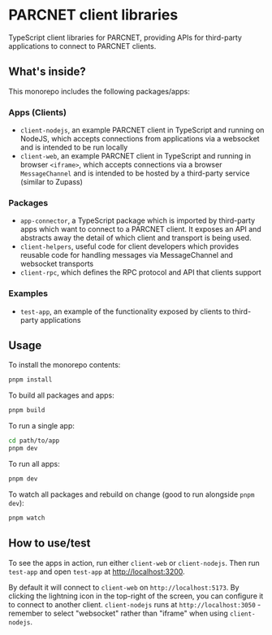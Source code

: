 # PARCNET client libraries

TypeScript client libraries for PARCNET, providing APIs for third-party applications to connect to PARCNET clients.

## What's inside?

This monorepo includes the following packages/apps:

### Apps (Clients)

- `client-nodejs`, an example PARCNET client in TypeScript and running on NodeJS, which accepts connections from applications via a websocket and is intended to be run locally
- `client-web`, an example PARCNET client in TypeScript and running in browser `<iframe>`, which accepts connections via a browser `MessageChannel` and is intended to be hosted by a third-party service (similar to Zupass)

### Packages

- `app-connector`, a TypeScript package which is imported by third-party apps which want to connect to a PARCNET client. It exposes an API and abstracts away the detail of which client and transport is being used.
- `client-helpers`, useful code for client developers which provides reusable code for handling messages via MessageChannel and websocket transports
- `client-rpc`, which defines the RPC protocol and API that clients support

### Examples

- `test-app`, an example of the functionality exposed by clients to third-party applications

## Usage

To install the monorepo contents:

```bash
pnpm install
```

To build all packages and apps:

```bash
pnpm build
```

To run a single app:

```bash
cd path/to/app
pnpm dev
```

To run all apps:

```bash
pnpm dev
```

To watch all packages and rebuild on change (good to run alongside `pnpm dev`):

```bash
pnpm watch
```

## How to use/test

To see the apps in action, run either `client-web` or `client-nodejs`. Then run `test-app` and open `test-app` at [http://localhost:3200](http://localhost:3200).

By default it will connect to `client-web` on `http://localhost:5173`. By clicking the lightning icon in the top-right of the screen, you can configure it to connect to another client. `client-nodejs` runs at `http://localhost:3050` - remember to select "websocket" rather than "iframe" when using `client-nodejs`.